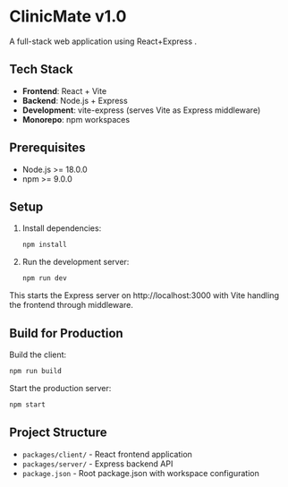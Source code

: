 # ClinicMate v1.0

A full-stack web application using React+Express .

## Tech Stack
- **Frontend**: React + Vite
- **Backend**: Node.js + Express
- **Development**: vite-express (serves Vite as Express middleware)
- **Monorepo**: npm workspaces

## Prerequisites

- Node.js >= 18.0.0
- npm >= 9.0.0

## Setup

1. Install dependencies:
   ```bash
   npm install
   ```

2. Run the development server:
   ```bash
   npm run dev
   ```

This starts the Express server on http://localhost:3000 with Vite handling the frontend through middleware.

## Build for Production

Build the client:
```bash
npm run build
```

Start the production server:
```bash
npm start
```

## Project Structure

- `packages/client/` - React frontend application
- `packages/server/` - Express backend API
- `package.json` - Root package.json with workspace configuration
